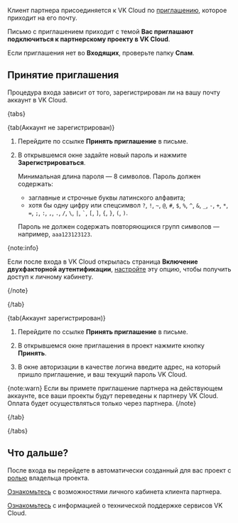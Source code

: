 Клиент партнера присоединяется к VK Cloud по [приглашению](/ru/tools-for-using-services/partner-platform/instructions/invite-client), которое приходит на его почту.

Письмо с приглашением приходит с темой **Вас приглашают подключиться к партнерскому проекту в VK Cloud**.

Если приглашения нет во **Входящих**, проверьте папку **Спам**.

## Принятие приглашения

Процедура входа зависит от того, зарегистрирован ли на вашу почту аккаунт в VK Cloud.

{tabs}

{tab(Аккаунт не зарегистрирован)}

1. Перейдите по ссылке **Принять приглашение** в письме.
1. В открывшемся окне задайте новый пароль и нажмите **Зарегистрироваться**.

    Минимальная длина пароля — 8 символов. Пароль должен содержать:

    - заглавные и строчные буквы латинского алфавита;
    - хотя бы одну цифру или спецсимвол `?`, `!`, `~`, `@`, `#`, `$`, `%`, `^`, `&`, `_`, `-`, `+`, `*`, `=`, `;`, `:`, `,`, `.`, `/`, `\`, `|`, `` ` ``, `[`, `]`, `{`, `}`, `(`, `)`.

    Пароль не должен содержать повторяющихся групп символов — например, `aaa123123123`.

{note:info}

Если после входа в VK Cloud открылась страница **Включение двухфакторной аутентификации**, [настройте](/ru/tools-for-using-services/vk-cloud-account/instructions/account-manage/manage-2fa) эту опцию, чтобы получить доступ к личному кабинету.

{/note}

{/tab}

{tab(Аккаунт зарегистрирован)}

1. Перейдите по ссылке **Принять приглашение** в письме.

1. В открывшемся окне приглашения в проект нажмите кнопку **Принять**.

1. В окне авторизации в качестве логина введите адрес, на который пришло приглашение, и ваш текущий пароль VK Cloud.

{note:warn}
Если вы примете приглашение партнера на действующем аккаунте, все ваши проекты будут переведены к партнеру VK Cloud. Оплата будет осуществляться только через партнера.
{/note}

{/tab}

{/tabs}

## Что дальше?

После входа вы перейдете в автоматически созданный для вас проект с [ролью](/ru/tools-for-using-services/account/concepts/rolesandpermissions) владельца проекта.

[Ознакомьтесь](/ru/tools-for-using-services/partner-platform/concepts/client-account) с возможностями личного кабинета клиента партнера.

[Ознакомьтесь](/ru/start/support) с информацией о технической поддержке сервисов VK Cloud.
